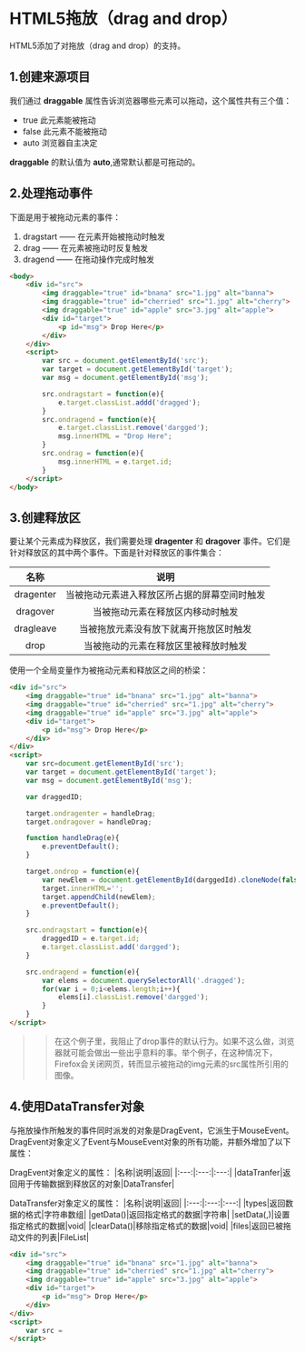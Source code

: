

# HTML5拖放（drag and drop）

HTML5添加了对拖放（drag and drop）的支持。

## 1.创建来源项目

我们通过 **draggable** 属性告诉浏览器哪些元素可以拖动，这个属性共有三个值：

 - true  此元素能被拖动
 - false  此元素不能被拖动
 - auto 浏览器自主决定

 **draggable** 的默认值为 **auto**,通常默认都是可拖动的。

 ## 2.处理拖动事件

 下面是用于被拖动元素的事件：

1. dragstart —— 在元素开始被拖动时触发
2. drag  —— 在元素被拖动时反复触发
3. dragend —— 在拖动操作完成时触发

```html
<body>
    <div id="src">
        <img draggable="true" id="bnana" src="1.jpg" alt="banna">
        <img draggable="true" id="cherried" src="1.jpg" alt="cherry">
        <img draggable="true" id="apple" src="3.jpg" alt="apple">
        <div id="target">
            <p id="msg"> Drop Here</p>
        </div>
    </div>
    <script>
        var src = document.getElementById('src');
        var target = document.getElementById('target');
        var msg = document.getElementById('msg');

        src.ondragstart = function(e){
            e.target.classList.addd('dragged');
        }
        src.ondragend = function(e){
            e.target.classList.remove('dargged');
            msg.innerHTML = "Drop Here";
        }
        src.ondrag = function(e){
            msg.innerHTML = e.target.id;
        }
    </script>
</body>
```

## 3.创建释放区

要让某个元素成为释放区，我们需要处理 **dragenter** 和 **dragover** 事件。它们是针对释放区的其中两个事件。下面是针对释放区的事件集合：

|名称|说明|
|:----:|:----:| 
|dragenter|当被拖动元素进入释放区所占据的屏幕空间时触发|
|dragover|当被拖动元素在释放区内移动时触发|
|dragleave|当被拖放元素没有放下就离开拖放区时触发|
|drop|当被拖动的元素在释放区里被释放时触发|

使用一个全局变量作为被拖动元素和释放区之间的桥梁：

```html
<div id="src">
    <img draggable="true" id="bnana" src="1.jpg" alt="banna">
    <img draggable="true" id="cherried" src="1.jpg" alt="cherry">
    <img draggable="true" id="apple" src="3.jpg" alt="apple">
    <div id="target">
        <p id="msg"> Drop Here</p>
    </div>
</div>
<script>
    var src=document.getElementById('src');
    var target = document.getElementById('target');
    var msg = document.getElementById('msg');

    var draggedID;

    target.ondragenter = handleDrag;
    target.ondragover = handleDrag;

    function handleDrag(e){
        e.preventDefault();
    }

    target.ondrop = function(e){
        var newElem = document.getElementById(darggedId).cloneNode(false);
        target.innerHTML='';
        target.appendChild(newElem);
        e.preventDefault();
    }

    src.ondragstart = function(e){
        draggedID = e.target.id;
        e.target.classList.add('dargged');
    }

    src.ondragend = function(e){
        var elems = document.querySelectorAll('.dragged');
        for(var i = 0;i<elems.length;i++){
            elems[i].classList.remove('dargged');
        }
    }
</script>

```

>> 在这个例子里，我阻止了drop事件的默认行为。如果不这么做，浏览器就可能会做出一些出乎意料的事。举个例子，在这种情况下，Firefox会关闭网页，转而显示被拖动的img元素的src属性所引用的图像。

## 4.使用DataTransfer对象

与拖放操作所触发的事件同时派发的对象是DragEvent，它派生于MouseEvent。DragEvent对象定义了Event与MouseEvent对象的所有功能，并额外增加了以下属性：

DragEvent对象定义的属性：
|名称|说明|返回|
|:---:|:---:|:---:|
|dataTranfer|返回用于传输数据到释放区的对象|DataTransfer|

DataTransfer对象定义的属性：
|名称|说明|返回|
|:---:|:---:|:---:|
|types|返回数据的格式|字符串数组|
|getData(<format>)|返回指定格式的数据|字符串|
|setData(<format>,<data>)|设置指定格式的数据|void|
|clearData(<format>)|移除指定格式的数据|void|
|files|返回已被拖动文件的列表|FileList|

```html
<div id="src">
    <img draggable="true" id="bnana" src="1.jpg" alt="banna">
    <img draggable="true" id="cherried" src="1.jpg" alt="cherry">
    <img draggable="true" id="apple" src="3.jpg" alt="apple">
    <div id="target">
        <p id="msg"> Drop Here</p>
    </div>
</div>
<script>
    var src = 
</script>
```